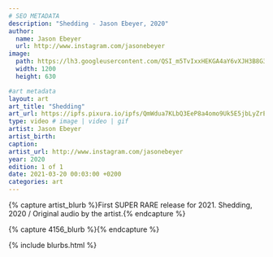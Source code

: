```yaml
---
# SEO METADATA
description: "Shedding - Jason Ebeyer, 2020"
author:
  name: Jason Ebeyer
  url: http://www.instagram.com/jasonebeyer
image:
  path: https://lh3.googleusercontent.com/QSI_m5TvIxxHEKGA4aY6vXJH3B8G3BmzBSUbM2B5I81-zszkRXHieOsFs4JFp-SeM3FHw-SRu1f8VN8h3ekihQKHYKKcig5TuHWM=w1400-k
  width: 1200
  height: 630

#art metadata
layout: art
art_title: "Shedding"
art_url: https://ipfs.pixura.io/ipfs/QmWdua7KLbQ3EeP8a4omo9Uk5E5jbLyZrE2WjwvEyokRD9/Shedding.mp4
type: video # image | video | gif
artist: Jason Ebeyer
artist_birth: 
caption: 
artist_url: http://www.instagram.com/jasonebeyer
year: 2020
edition: 1 of 1
date: 2021-03-20 00:03:00 +0200
categories: art
---
```



{% capture artist_blurb %}First SUPER RARE release for 2021. Shedding, 2020 / Original audio by the artist.{% endcapture %}

{% capture 4156_blurb %}{% endcapture %}


{% include blurbs.html %}
		